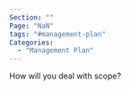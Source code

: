 ```yaml
---
Section: ""
Page: "NaN"
tags: "#management-plan"
Categories:
  - "Management Plan"
---
```


How will you deal with scope?